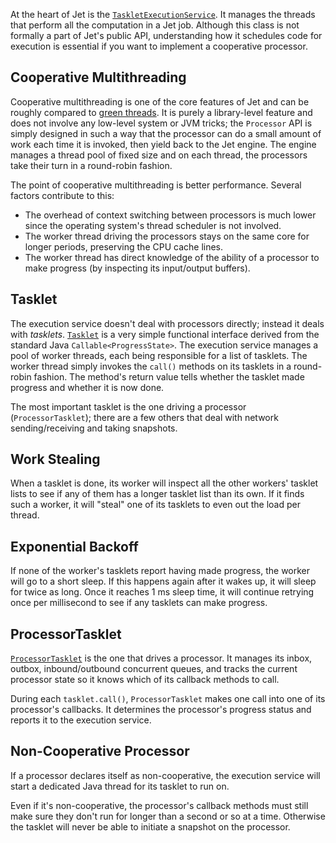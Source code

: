 At the heart of Jet is the 
[`TaskletExecutionService`](https://github.com/hazelcast/hazelcast-jet/blob/master/hazelcast-jet-core/src/main/java/com/hazelcast/jet/impl/execution/TaskletExecutionService.java).
It manages the threads that perform all the computation in a Jet job.
Although this class is not formally a part of Jet's public API,
understanding how it schedules code for execution is essential if you
want to implement a cooperative processor.

## Cooperative Multithreading

Cooperative multithreading is one of the core features of Jet and can be
roughly compared to
[green threads](https://en.wikipedia.org/wiki/Green_threads). 
It is purely a library-level feature and does not involve any low-level
system or JVM tricks; the `Processor` API is simply designed in such a
way that the processor can do a small amount of work each time it is
invoked, then yield back to the Jet engine. The engine manages a thread
pool of fixed size and on each thread, the processors take their turn in
a round-robin fashion.

The point of cooperative multithreading is better performance. Several
factors contribute to this:

- The overhead of context switching between processors is much lower
since the operating system's thread scheduler is not involved.
- The worker thread driving the processors stays on the same core for
longer periods, preserving the CPU cache lines.
- The worker thread has direct knowledge of the ability of a processor
to make progress (by inspecting its input/output buffers).

## Tasklet

The execution service doesn't deal with processors directly; instead it
deals with _tasklets_.
[`Tasklet`](https://github.com/hazelcast/hazelcast-jet/blob/master/hazelcast-jet-core/src/main/java/com/hazelcast/jet/impl/execution/Tasklet.java)
is a very simple functional interface derived from the standard Java
`Callable<ProgressState>`. The execution service manages a pool of
worker threads, each being responsible for a list of tasklets. The
worker thread simply invokes the `call()` methods on its tasklets in a
round-robin fashion. The method's return value tells whether the tasklet
made progress and whether it is now done.

The most important tasklet is the one driving a processor
(`ProcessorTasklet`); there are a few others that deal with network
sending/receiving and taking snapshots.

## Work Stealing

When a tasklet is done, its worker will inspect all the other workers'
tasklet lists to see if any of them has a longer tasklet list than its
own. If it finds such a worker, it will "steal" one of its tasklets to
even out the load per thread.

## Exponential Backoff

If none of the worker's tasklets report having made progress, the worker
will go to a short sleep. If this happens again after it wakes up, it
will sleep for twice as long. Once it reaches 1 ms sleep time, it will
continue retrying once per millisecond to see if any tasklets can make
progress.

## ProcessorTasklet

[`ProcessorTasklet`](https://github.com/hazelcast/hazelcast-jet/blob/master/hazelcast-jet-core/src/main/java/com/hazelcast/jet/impl/execution/ProcessorTasklet.java)
is the one that drives a processor. It manages its inbox, outbox,
inbound/outbound concurrent queues, and tracks the current processor
state so it knows which of its callback methods to call.

During each `tasklet.call()`, `ProcessorTasklet` makes one call into
one of its processor's callbacks. It determines the processor's progress
status and reports it to the execution service.

## Non-Cooperative Processor

If a processor declares itself as non-cooperative, the execution service
will start a dedicated Java thread for its tasklet to run on.

Even if it's non-cooperative, the processor's callback methods must
still make sure they don't run for longer than a second or so at a time.
Otherwise the tasklet will never be able to initiate a snapshot on the
processor.

